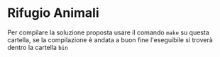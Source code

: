 # Rifugio Animali

Per compilare la soluzione proposta usare il comando `make` su questa cartella, se la compilazione è andata a buon fine l'eseguibile si troverà dentro la cartella `bin`
